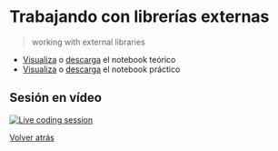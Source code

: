 # Trabajando con librerías externas

> working with external libraries

- [Visualiza][tutorial-visualize] o [descarga][tutorial-download] el notebook teórico
- [Visualiza][exercise-visualize] o [descarga][exercise-download] el notebook práctico

## Sesión en vídeo

[![Live coding session][youtube-image]][youtube-video]

[Volver atrás](../.)

<!-- LINKS -->

[tutorial-visualize]:working-with-external-libraries.html
[tutorial-download]:working-with-external-libraries.ipynb
[exercise-visualize]:exercise-working-with-external-libraries.html
[exercise-download]:exercise-working-with-external-libraries.ipynb
[youtube-image]:http://img.youtube.com/vi/TBelp-7O-Rc/0.jpg
[youtube-video]:https://youtu.be/TBelp-7O-Rc?list=PLZh1qmaTeQ-pOsW1xfBQ12ueUbcomC29K&t=3705
